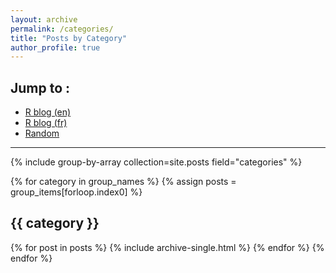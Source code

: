 ```yaml
---
layout: archive
permalink: /categories/
title: "Posts by Category"
author_profile: true
---
```


## Jump to : 

+ [R blog (en)](http://colinfay.me/rblogen/)
+ [R blog (fr)](http://colinfay.me/categories/#r-blog-fr)
+ [Random](http://colinfay.me/categories/#random)

___

{% include group-by-array collection=site.posts field="categories" %}

{% for category in group_names %}
  {% assign posts = group_items[forloop.index0] %}
  <h2 id="{{ category | slugify }}" class="archive__subtitle">{{ category }}</h2>
  {% for post in posts %}
    {% include archive-single.html %}
  {% endfor %}
{% endfor %}
